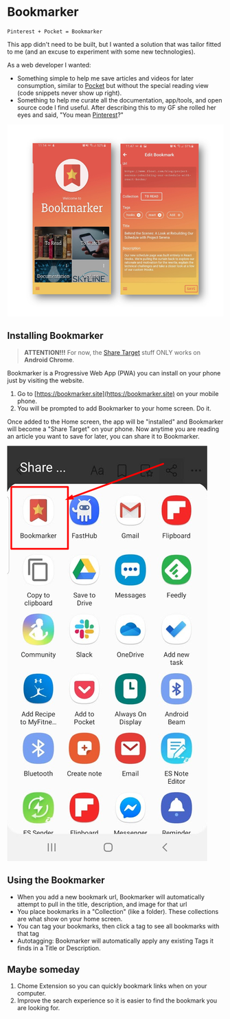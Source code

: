 # Bookmarker

`Pinterest + Pocket = Bookmarker`

This app didn't need to be built, but I wanted a solution that was tailor fitted to me (and an excuse to experiment with some new technologies).

As a web developer I wanted:

- Something simple to help me save articles and videos for later consumption, similar to [Pocket](https://app.getpocket.com/) but without the special reading view (code snippets never show up right).
- Something to help me curate all the documentation, app/tools, and open source code I find useful. After describing this to my GF she rolled her eyes and said, "You mean [Pinterest](https://www.pinterest.com/)?"

![Bookmarker](/docs/double.png)

## Installing Bookmarker

> **ATTENTION!!!** For now, the [Share Target](https://web.dev/web-share-target/) stuff ONLY works on **Android Chrome**.

Bookmarker is a Progressive Web App (PWA) you can install on your phone just by visiting the website.

1. Go to [https://bookmarker.site](https://bookmarker.site) on your mobile phone.
2. You will be prompted to add Bookmarker to your home screen. Do it.

Once added to the Home screen, the app will be "installed" and Bookmarker will become a "Share Target" on your phone. Now anytime you are reading an article you want to save for later, you can share it to Bookmarker.

![Share Target](/docs/sharetarget.png)

## Using the Bookmarker

- When you add a new bookmark url, Bookmarker will automatically attempt to pull in the title, description, and image for that url
- You place bookmarks in a "Collection" (like a folder). These collections are what show on your home screen.
- You can tag your bookmarks, then click a tag to see all bookmarks with that tag
- Autotagging: Bookmarker will automatically apply any existing Tags it finds in a Title or Description.

## Maybe someday

1. Chome Extension so you can quickly bookmark links when on your computer.
2. Improve the search experience so it is easier to find the bookmark you are looking for.
